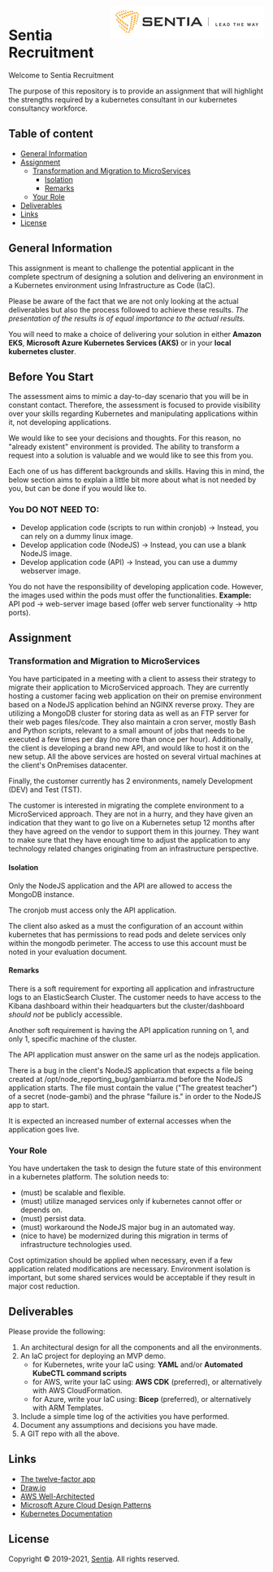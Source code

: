 
<a href="https://sentia.com/">
    <img src="assets/logo.jpg" alt="Sentia - Lead the way" title="Sentia" align="right" height="60" />
</a>

# Sentia Recruitment

Welcome to Sentia Recruitment

The purpose of this repository is to provide an assignment that will highlight the strengths required by a kubernetes consultant in our kubernetes consultancy workforce.

## Table of content

- [General Information](#general-information)
- [Assignment](#assignment)
    - [Transformation and Migration to MicroServices](#transformation-and-migration-to-MicroServices)
        - [Isolation](#Isolation)
        - [Remarks](#Remarks)
    - [Your Role](#Your-Role)
- [Deliverables](#deliverables)
- [Links](#links)
- [License](#license)

## General Information

This assignment is meant to challenge the potential applicant in the complete spectrum of designing a solution and delivering an environment in a Kubernetes environment using Infrastructure as Code (IaC).

Please be aware of the fact that we are not only looking at the actual deliverables but also the process followed to achieve these results. *The presentation of the results is of equal importance to the actual results.*

You will need to make a choice of delivering your solution in either **Amazon EKS**, **Microsoft Azure Kubernetes Services (AKS)** or in your **local kubernetes cluster**.

## Before You Start

The assessment aims to mimic a day-to-day scenario that you will be in constant contact.
Therefore, the assessment is focused to provide visibility over your skills regarding Kubernetes and manipulating applications within it, not developing applications.

We would like to see your decisions and thoughts. For this reason, no "already existent" environment is provided.
The ability to transform a request into a solution is valuable and we would like to see this from you.

Each one of us has different backgrounds and skills. Having this in mind, the below section aims to explain a little bit more about what is not needed by you, but can be done if you would like to.

### You DO NOT NEED TO:
* Develop application code (scripts to run within cronjob) -> Instead, you can rely on a dummy linux image.
* Develop application code (NodeJS) -> Instead, you can use a blank NodeJS image.
* Develop application code (API) -> Instead, you can use a dummy webserver image.

You do not have the responsibility of developing application code.
However, the images used within the pods must offer the functionalities. 
**Example:**
API pod -> web-server image based (offer web server functionality -> http ports).

## Assignment

### Transformation and Migration to MicroServices

You have participated in a meeting with a client to assess their strategy to migrate their application to MicroServiced approach. They are currently hosting a customer facing web application on their on premise environment based on a NodeJS application behind an NGINX reverse proxy. They are utilizing a MongoDB cluster for storing data as well as an FTP server for their web pages files/code. They also maintain a cron server, mostly Bash and Python scripts, relevant to a small amount of jobs that needs to be executed a few times per day (no more than once per hour). Additionally, the client is developing a brand new API, and would like to host it on the new setup.
All the above services are hosted on several virtual machines at the client's OnPremises datacenter.

Finally, the customer currently has 2 environments, namely Development (DEV) and Test (TST).

The customer is interested in migrating the complete environment to a MicroServiced approach. They are not in a hurry, and they have given an indication that they want to go live on a Kubernetes setup 12 months after they have agreed on the vendor to support them in this journey. They want to make sure that they have enough time to adjust the application to any technology related changes originating from an infrastructure perspective.

#### Isolation

Only the NodeJS application and the API are allowed to access the MongoDB instance.

The cronjob must access only the API application.

The client also asked as a must the configuration of an account within kubernetes that has permissions to read pods and delete services only within the mongodb perimeter. The access to use this account must be noted in your evaluation document.

#### Remarks

There is a soft requirement for exporting all application and infrastructure logs to an ElasticSearch Cluster. The customer needs to have access to the Kibana dashboard within their headquarters but the cluster/dashboard *should not* be publicly accessible.

Another soft requirement is having the API application running on 1, and only 1, specific machine of the cluster.

The API application must answer on the same url as the nodejs application.

There is a bug in the client's NodeJS application that expects a file being created at /opt/node_reporting_bug/gambiarra.md before the NodeJS application starts. The file must contain the value ("The greatest teacher") of a secret (node-gambi) and the phrase "failure is." in order to the NodeJS app to start.

It is expected an increased number of external accesses when the application goes live.

### Your Role

You have undertaken the task to design the future state of this environment in a kubernetes platform.
The solution needs to:
* (must) be scalable and flexible.
* (must) utilize managed services only if kubernetes cannot offer or depends on.
* (must) persist data.
* (must) workaround the NodeJS major bug in an automated way.
* (nice to have) be modernized during this migration in terms of infrastructure technologies used.

Cost optimization should be applied when necessary, even if a few application related modifications are necessary. Environment isolation is important, but some shared services would be acceptable if they result in major cost reduction.

## Deliverables

Please provide the following:
1. An architectural design for all the components and all the environments.
2. An IaC project for deploying an MVP demo.
    * for Kubernetes, write your IaC using: **YAML** and/or **Automated KubeCTL command scripts**
    * for AWS, write your IaC using: **AWS CDK** (preferred), or alternatively with AWS CloudFormation.
    * for Azure, write your IaC using: **Bicep** (preferred), or alternatively with ARM Templates.
3. Include a simple time log of the activities you have performed.
4. Document any assumptions and decisions you have made.
5. A GIT repo with all the above.

## Links

- [The twelve-factor app](https://12factor.net/)
- [Draw.io](https://www.draw.io/)
- [AWS Well-Architected](https://aws.amazon.com/architecture/well-architected/)
- [Microsoft Azure Cloud Design Patterns](https://docs.microsoft.com/en-us/azure/architecture/patterns/)
- [Kubernetes Documentation](https://kubernetes.io/docs/home/)

## License

Copyright © 2019-2021, [Sentia](https://sentia.com). All rights reserved.
